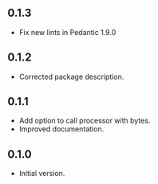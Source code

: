 ## 0.1.3

- Fix new lints in Pedantic 1.9.0

## 0.1.2

- Corrected package description.

## 0.1.1

- Add option to call processor with bytes.
- Improved documentation.

## 0.1.0

- Initial version.

